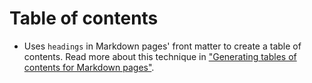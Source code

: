 # Table of contents

- Uses `headings` in Markdown pages' front matter to create a table of contents.
  Read more about this technique in ["Generating tables of contents for Markdown pages"].

["Generating tables of contents for Markdown pages"]: ../docs/advanced-usage.md#generating-tables-of-contents-for-markdown-pages